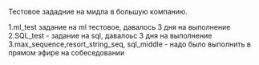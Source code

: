 Тестовое зададние на мидла в большую компанию.


1.ml_test задание на ml тестовое, давалось 3 дня на выполнение
2.SQL_test - задание на sql, давалоьс 3 дня на выполнение
3.max_sequence,resort_string_seq, sql_middle - надо было выполнить в прямом эфире на собеседовании
